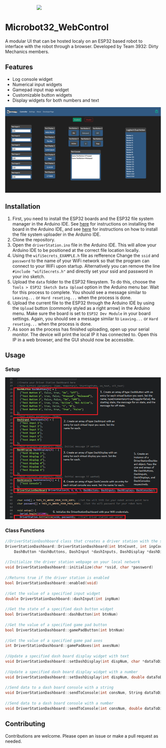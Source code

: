 <img style="display: block; margin: 1em auto;" src="https://scontent.fmia1-2.fna.fbcdn.net/v/t31.0-8/1537996_643339182393245_311708371_o.jpg?_nc_cat=111&_nc_sid=dd9801&_nc_ohc=UOODvqq0MX4AX_t4t31&_nc_ht=scontent.fmia1-2.fna&oh=3ad350539cb8503f455ead9bff3d8a8d&oe=5F91DB74" width="300"></img>

# Microbot32_WebControl
A modular UI that can be hosted localy on an ESP32 based robot to interface with the robot through a browser. Developed by Team 3932: Dirty Mechanics members.

## Features
* Log console widget
* Numerical input widgets
* Gamepad input map widget
* Customizable button widgets
* Display widgets for both numbers and text

![UI_Example image](/images/UI_Example.PNG)

## Installation
1. First, you need to install the ESP32 boards and the ESP32 file system manager in the Arduino IDE. See [here](https://randomnerdtutorials.com/installing-the-esp32-board-in-arduino-ide-windows-instructions/) for instructions on installing the board in the Arduino IDE, and see [here](https://randomnerdtutorials.com/install-esp32-filesystem-uploader-arduino-ide/) for instructions on how to install the file system uploader in the Arduino IDE.
2. Clone the repository.
3. Open the `driverStation.ino` file in the Arduino IDE. This will allow your Arduino IDE to be positioned at the correct file location locally.
4. Using the `wifiSecrets_EXAMPLE.h` file as refference Change the `ssid` and `password` to the name of your WiFi network so that the program can connect to your WiFi upon startup. Alternatively you can remove the line `#include "wifiSecrets.h"` and directly set your ssid and password in your ino sketch.
5. Upload the `data` folder to the ESP32 filesystem. To do this, choose the `Tools > ESP32 Sketch Data Upload` option in the Arduino menu bar. Wait for this process to complete. You should see a message similar to `Leaving...` or `Hard reseting...` when the process is done.
6. Upload the current file to the ESP32 through the Arduino IDE by using the `Upload` button (commonly styled as a right arrow) in the Arduino menu. Make sure the board is set to `ESP32 Dev Module` in your board settings. Again, you should see a message similar to `Leaving...` or `Hard reseting...` when the process is done.
7. As soon as the process has finished uploading, open up your serial monitor. The device will print the local IP it has connected to. Open this IP in a web browser, and the GUI should now be accessible.

## Usage
### Setup
![dashboardConfigurationExample image](/images/dashboardConfigurationExample.PNG)

### Class Functions
```C++ 
//DriverStationDashboard class that creates a driver station with the specified widgets
DriverStationDashboard::DriverStationDashboard(int btnCount, int inpCount, int dispCount,
    DashButton *dashButtons, DashInput *dashInputs, DashDisplay *dashDisplays)

//Initialize the driver station webpage on your local network
void DriverStationDashboard::initialize(char *ssid, char *password)

//Returns true if the driver station is enabled
bool DriverStationDashboard::enabled(void)

//Get the value of a specified input widget
double DriverStationDashboard::dashInput(int inpNum)

//Get the state of a specified dash button widget 
bool DriverStationDashboard::dashButton(int btnNum)

//Get the value of a specified game pad button
bool DriverStationDashboard::gamePadButton(int btnNum)

//Get the value of a specified game pad axes 
int DriverStationDashboard::gamePadAxes(int axesNum)

//Update a specified dash board display widget with text
void DriverStationDashboard::setDashDisplay(int dispNum, char *dataToDisplay)

//Update a specified dash board display widget with a number
void DriverStationDashboard::setDashDisplay(int dispNum, double dataToDisplay)

//Send data to a dash board console with a string
void DriverStationDashboard::sendToConsole(int consNum, String dataToDisplay)

//Send data to a dash board console with a number
void DriverStationDashboard::sendToConsole(int consNum, double dataToDisplay)
```

## Contributing
Contributions are welcome. Please open an issue or make a pull request as needed.
